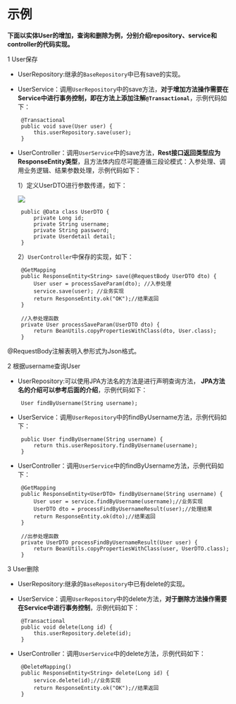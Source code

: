 # 示例

**下面以实体User的增加，查询和删除为例，分别介绍repository、service和controller的代码实现。**

1 User保存

 * UserRepository:继承的`BaseRepository`中已有save的实现。
 * UserService：调用`UserRepository`中的save方法，**对于增加方法操作需要在Service中进行事务控制，即在方法上添加注解`@Transactional`**，示例代码如下：

		@Transactional
		public void save(User user) {
			this.userRepository.save(user);
		}

 * UserController：调用`UserService`中的save方法，**Rest接口返回类型应为ResponseEntity类型**，且方法体内应尽可能遵循三段论模式：入参处理、调用业务逻辑、结果参数处理，示例代码如下：

 	1）定义UserDTO进行参数传递，如下：

	![](https://i.imgur.com/6i3qUQa.png)
	
		public @Data class UserDTO {
			private Long id;
			private String username;
			private String password;
			private Userdetail detail;
		}

 	2）`UserController`中保存的实现，如下：

		@GetMapping
		public ResponseEntity<String> save(@RequestBody UserDTO dto) {
			User user = processSaveParam(dto); //入参处理
			service.save(user); //业务实现
			return ResponseEntity.ok("OK");//结果返回
		}
	
		//入参处理函数
		private User processSaveParam(UserDTO dto) {
			return BeanUtils.copyPropertiesWithClass(dto, User.class);
		}

@RequestBody注解表明入参形式为Json格式。

2 根据username查询User

 * UserRepository:可以使用JPA方法名的方法是进行声明查询方法， **JPA方法名的介绍可以参考后面的介绍**，示例代码如下：
 
		User findByUsername(String username);

 * UserService：调用`UserRepository`中的findByUsername方法，示例代码如下：

		public User findByUsername(String username) {
			return this.userRepository.findByUsername(username);
		}

 * UserController：调用`UserService`中的findByUsername方法，示例代码如下：

		@GetMapping
		public ResponseEntity<UserDTO> findByUsername(String username) {
			User user = service.findByUsername(username);//业务实现
			UserDTO dto = processFindByUsernameResult(user);//处理结果
			return ResponseEntity.ok(dto);//结果返回
		}
	
		//出参处理函数
		private UserDTO processFindByUsernameResult(User user) {
			return BeanUtils.copyPropertiesWithClass(user, UserDTO.class);
		}
	
3 User删除

 * UserRepository:继承的`BaseRepository`中已有delete的实现。
 * UserService：调用`UserRepository`中的delete方法，**对于删除方法操作需要在Service中进行事务控制**，示例代码如下：
	
		@Transactional
		public void delete(Long id) {
			this.userRepository.delete(id);
		}

 * UserController：调用`UserService`中的delete方法，示例代码如下：
	
		@DeleteMapping()
		public ResponseEntity<String> delete(Long id) {
			service.delete(id);//业务实现
			return ResponseEntity.ok("OK");//结果返回
		}
